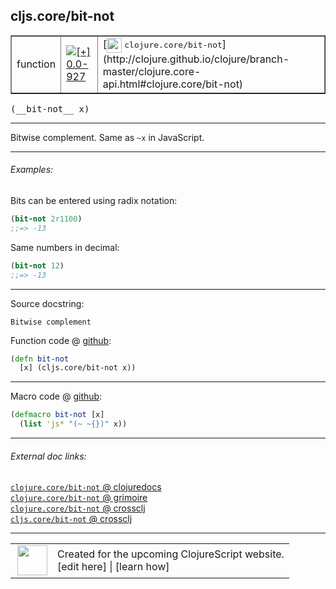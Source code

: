 ## cljs.core/bit-not



 <table border="1">
<tr>
<td>function</td>
<td><a href="https://github.com/cljsinfo/cljs-api-docs/tree/0.0-927"><img valign="middle" alt="[+] 0.0-927" title="Added in 0.0-927" src="https://img.shields.io/badge/+-0.0--927-lightgrey.svg"></a> </td>
<td>
[<img height="24px" valign="middle" src="http://i.imgur.com/1GjPKvB.png"> <samp>clojure.core/bit-not</samp>](http://clojure.github.io/clojure/branch-master/clojure.core-api.html#clojure.core/bit-not)
</td>
</tr>
</table>


 <samp>
(__bit-not__ x)<br>
</samp>

---

Bitwise complement.  Same as `~x` in JavaScript.

---

###### Examples:

Bits can be entered using radix notation:

```clj
(bit-not 2r1100)
;;=> -13
```

Same numbers in decimal:

```clj
(bit-not 12)
;;=> -13
```

---



Source docstring:

```
Bitwise complement
```


Function code @ [github](https://github.com/clojure/clojurescript/blob/r1006/src/cljs/cljs/core.cljs#L961-L963):

```clj
(defn bit-not
  [x] (cljs.core/bit-not x))
```

<!--
Repo - tag - source tree - lines:

 <pre>
clojurescript @ r1006
└── src
    └── cljs
        └── cljs
            └── <ins>[core.cljs:961-963](https://github.com/clojure/clojurescript/blob/r1006/src/cljs/cljs/core.cljs#L961-L963)</ins>
</pre>

-->

---

Macro code @ [github](https://github.com/clojure/clojurescript/blob/r1006/src/clj/cljs/core.clj#L141-L142):

```clj
(defmacro bit-not [x]
  (list 'js* "(~ ~{})" x))
```

<!--
Repo - tag - source tree - lines:

 <pre>
clojurescript @ r1006
└── src
    └── clj
        └── cljs
            └── <ins>[core.clj:141-142](https://github.com/clojure/clojurescript/blob/r1006/src/clj/cljs/core.clj#L141-L142)</ins>
</pre>
-->

---


###### External doc links:

[`clojure.core/bit-not` @ clojuredocs](http://clojuredocs.org/clojure.core/bit-not)<br>
[`clojure.core/bit-not` @ grimoire](http://conj.io/store/v1/org.clojure/clojure/1.7.0-beta3/clj/clojure.core/bit-not/)<br>
[`clojure.core/bit-not` @ crossclj](http://crossclj.info/fun/clojure.core/bit-not.html)<br>
[`cljs.core/bit-not` @ crossclj](http://crossclj.info/fun/cljs.core.cljs/bit-not.html)<br>

---

 <table>
<tr><td>
<img valign="middle" align="right" width="48px" src="http://i.imgur.com/Hi20huC.png">
</td><td>
Created for the upcoming ClojureScript website.<br>
[edit here] | [learn how]
</td></tr></table>

[edit here]:https://github.com/cljsinfo/cljs-api-docs/blob/master/cljsdoc/cljs.core_bit-not.cljsdoc
[learn how]:https://github.com/cljsinfo/cljs-api-docs/wiki/cljsdoc-files

<!--

This information was too distracting to show to readers, but I'll leave it
commented here since it is helpful to:

- pretty-print the data used to generate this document
- and show how to retrieve that data



The API data for this symbol:

```clj
{:description "Bitwise complement.  Same as `~x` in JavaScript.",
 :ns "cljs.core",
 :name "bit-not",
 :signature ["[x]"],
 :history [["+" "0.0-927"]],
 :type "function",
 :full-name-encode "cljs.core_bit-not",
 :source {:code "(defn bit-not\n  [x] (cljs.core/bit-not x))",
          :title "Function code",
          :repo "clojurescript",
          :tag "r1006",
          :filename "src/cljs/cljs/core.cljs",
          :lines [961 963]},
 :extra-sources [{:code "(defmacro bit-not [x]\n  (list 'js* \"(~ ~{})\" x))",
                  :title "Macro code",
                  :repo "clojurescript",
                  :tag "r1006",
                  :filename "src/clj/cljs/core.clj",
                  :lines [141 142]}],
 :examples [{:id "d4c5e3",
             :content "Bits can be entered using radix notation:\n\n```clj\n(bit-not 2r1100)\n;;=> -13\n```\n\nSame numbers in decimal:\n\n```clj\n(bit-not 12)\n;;=> -13\n```"}],
 :full-name "cljs.core/bit-not",
 :clj-symbol "clojure.core/bit-not",
 :docstring "Bitwise complement"}

```

Retrieve the API data for this symbol:

```clj
;; from Clojure REPL
(require '[clojure.edn :as edn])
(-> (slurp "https://raw.githubusercontent.com/cljsinfo/cljs-api-docs/catalog/cljs-api.edn")
    (edn/read-string)
    (get-in [:symbols "cljs.core/bit-not"]))
```

-->
